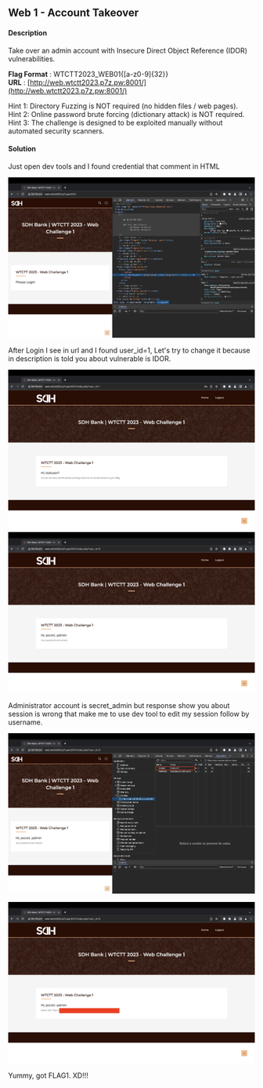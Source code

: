 ## Web 1 - Account Takeover
#### Description
Take over an admin account with Insecure Direct Object Reference (IDOR) vulnerabilities.  
  
__Flag Format__ : WTCTT2023_WEB01{[a-z0-9]{32}}  
__URL__ : [http://web.wtctt2023.p7z.pw:8001/](http://web.wtctt2023.p7z.pw:8001/)  
  
Hint 1: Directory Fuzzing is NOT required (no hidden files / web pages).  
Hint 2: Online password brute forcing (dictionary attack) is NOT required.  
Hint 3: The challenge is designed to be exploited manually without automated security scanners.

#### Solution

Just open dev tools and I found credential that comment in HTML

![1.png](./assets/web1/1.png)

After Login I see in url and I found user_id=1, Let's try to change it because in description is told you about vulnerable is IDOR.

![2.png](./assets/web1/2.png)
![3.png](./assets/web1/3.png)

Administrator account is secret_admin but response show you about session is wrong that make me to use dev tool to edit my session follow by username. 

![4.png](./assets/web1/4.png)

![5.png](./assets/web1/5.png)

Yummy, got FLAG1. XD!!!